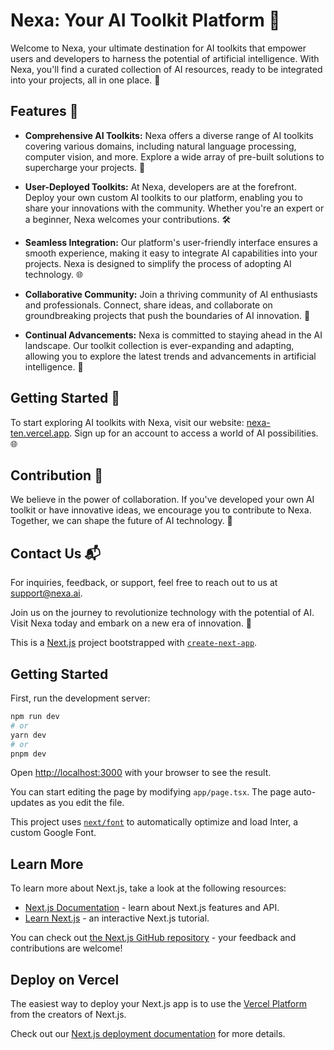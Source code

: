 # Nexa: Your AI Toolkit Platform 🚀

Welcome to Nexa, your ultimate destination for AI toolkits that empower users and developers to harness the potential of artificial intelligence. With Nexa, you'll find a curated collection of AI resources, ready to be integrated into your projects, all in one place. 🤖

## Features 🌟

- **Comprehensive AI Toolkits:** Nexa offers a diverse range of AI toolkits covering various domains, including natural language processing, computer vision, and more. Explore a wide array of pre-built solutions to supercharge your projects. 🧠

- **User-Deployed Toolkits:** At Nexa, developers are at the forefront. Deploy your own custom AI toolkits to our platform, enabling you to share your innovations with the community. Whether you're an expert or a beginner, Nexa welcomes your contributions. 🛠️

- **Seamless Integration:** Our platform's user-friendly interface ensures a smooth experience, making it easy to integrate AI capabilities into your projects. Nexa is designed to simplify the process of adopting AI technology. 🌐

- **Collaborative Community:** Join a thriving community of AI enthusiasts and professionals. Connect, share ideas, and collaborate on groundbreaking projects that push the boundaries of AI innovation. 🤝

- **Continual Advancements:** Nexa is committed to staying ahead in the AI landscape. Our toolkit collection is ever-expanding and adapting, allowing you to explore the latest trends and advancements in artificial intelligence. 🚀

## Getting Started 🚀

To start exploring AI toolkits with Nexa, visit our website: [nexa-ten.vercel.app](https://nexa-ten.vercel.app/). Sign up for an account to access a world of AI possibilities. 🌐

## Contribution 🌱

We believe in the power of collaboration. If you've developed your own AI toolkit or have innovative ideas, we encourage you to contribute to Nexa. Together, we can shape the future of AI technology. 🌟

## Contact Us 📬

For inquiries, feedback, or support, feel free to reach out to us at support@nexa.ai.

Join us on the journey to revolutionize technology with the potential of AI. Visit Nexa today and embark on a new era of innovation. 🚀



This is a [Next.js](https://nextjs.org/) project bootstrapped with [`create-next-app`](https://github.com/vercel/next.js/tree/canary/packages/create-next-app).

## Getting Started

First, run the development server:

```bash
npm run dev
# or
yarn dev
# or
pnpm dev
```

Open [http://localhost:3000](http://localhost:3000) with your browser to see the result.

You can start editing the page by modifying `app/page.tsx`. The page auto-updates as you edit the file.

This project uses [`next/font`](https://nextjs.org/docs/basic-features/font-optimization) to automatically optimize and load Inter, a custom Google Font.

## Learn More

To learn more about Next.js, take a look at the following resources:

- [Next.js Documentation](https://nextjs.org/docs) - learn about Next.js features and API.
- [Learn Next.js](https://nextjs.org/learn) - an interactive Next.js tutorial.

You can check out [the Next.js GitHub repository](https://github.com/vercel/next.js/) - your feedback and contributions are welcome!

## Deploy on Vercel

The easiest way to deploy your Next.js app is to use the [Vercel Platform](https://vercel.com/new?utm_medium=default-template&filter=next.js&utm_source=create-next-app&utm_campaign=create-next-app-readme) from the creators of Next.js.

Check out our [Next.js deployment documentation](https://nextjs.org/docs/deployment) for more details.
